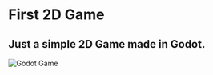 # First 2D Game

## Just a simple 2D Game made in Godot.

![Godot Game](https://i.ibb.co/WzDDTQ3/Godot-Game.png)
